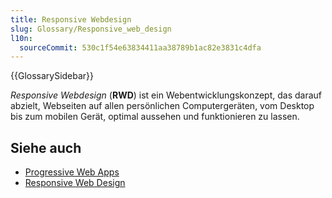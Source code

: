 ```yaml
---
title: Responsive Webdesign
slug: Glossary/Responsive_web_design
l10n:
  sourceCommit: 530c1f54e63834411aa38789b1ac82e3831c4dfa
---
```


{{GlossarySidebar}}

_Responsive Webdesign_ (**RWD**) ist ein Webentwicklungskonzept, das darauf abzielt, Webseiten auf allen persönlichen Computergeräten, vom Desktop bis zum mobilen Gerät, optimal aussehen und funktionieren zu lassen.

## Siehe auch

- [Progressive Web Apps](/de/docs/Web/Progressive_web_apps)
- [Responsive Web Design](https://learn.microsoft.com/en-us/archive/msdn-magazine/2011/november/html5-responsive-web-design)
